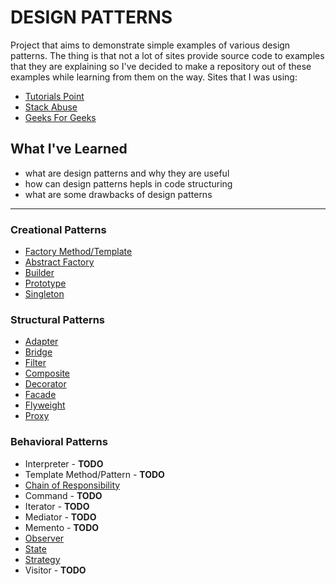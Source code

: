 # DESIGN PATTERNS

Project that aims to demonstrate simple examples of various design patterns. The thing is that not a lot of sites provide source code to examples that they are explaining so I've decided to make a repository out of these examples while learning from them on the way. Sites that I was using:
* [Tutorials Point](https://www.tutorialspoint.com/design_pattern)
* [Stack Abuse](https://stackabuse.com/design-patterns-in-java/)
* [Geeks For Geeks](https://www.geeksforgeeks.org/software-design-patterns/)
## What I've Learned
* what are design patterns and why they are useful
* how can design patterns hepls in code structuring
* what are some drawbacks of design patterns

---
### Creational Patterns
* [Factory Method/Template](https://github.com/stanley255/design-patterns/tree/master/src/sk/me/patterns/creational/factory)
* [Abstract Factory](https://github.com/stanley255/design-patterns/tree/master/src/sk/me/patterns/creational/abstract_factory)
* [Builder](https://github.com/stanley255/design-patterns/tree/master/src/sk/me/patterns/creational/builder)
* [Prototype](https://github.com/stanley255/design-patterns/tree/master/src/sk/me/patterns/creational/prototype)
* [Singleton](https://github.com/stanley255/design-patterns/tree/master/src/sk/me/patterns/creational/singleton)

### Structural Patterns
* [Adapter](https://github.com/stanley255/design-patterns/tree/master/src/sk/me/patterns/structural/adapter)
* [Bridge](https://github.com/stanley255/design-patterns/tree/master/src/sk/me/patterns/structural/bridge)
* [Filter](https://github.com/stanley255/design-patterns/tree/master/src/sk/me/patterns/structural/filter)
* [Composite](https://github.com/stanley255/design-patterns/tree/master/src/sk/me/patterns/structural/composite)
* [Decorator](https://github.com/stanley255/design-patterns/tree/master/src/sk/me/patterns/structural/decorator)
* [Facade](https://github.com/stanley255/design-patterns/tree/master/src/sk/me/patterns/structural/facade)
* [Flyweight](https://github.com/stanley255/design-patterns/tree/master/src/sk/me/patterns/structural/flyweight)
* [Proxy](https://github.com/stanley255/design-patterns/tree/master/src/sk/me/patterns/structural/proxy)

### Behavioral Patterns
* Interpreter - **TODO**
* Template Method/Pattern - **TODO**
* [Chain of Responsibility](https://github.com/stanley255/design-patterns/tree/master/src/sk/me/patterns/behavioral/chain)
* Command - **TODO**
* Iterator - **TODO**
* Mediator - **TODO**
* Memento - **TODO**
* [Observer](https://github.com/stanley255/design-patterns/tree/master/src/sk/me/patterns/behavioral/observer)
* [State](https://github.com/stanley255/design-patterns/tree/master/src/sk/me/patterns/behavioral/state)
* [Strategy](https://github.com/stanley255/design-patterns/tree/master/src/sk/me/patterns/behavioral/strategy)
* Visitor - **TODO**


